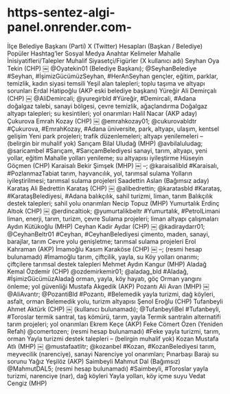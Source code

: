 # https-sentez-algi-panel.onrender.com-
İlçe	Belediye Başkanı (Parti)	X (Twitter) Hesapları (Başkan / Belediye)	Popüler Hashtag’ler	Sosyal Medya Anahtar Kelimeler	Mahalle İnisiyatifleri/Talepler	Muhalif Siyasetçi/Figürler (X kullanıcı adı)
Seyhan	Oya Tekin (CHP) ￼	@Oyatekin01 (Belediye Başkanı); @SeyhanBelediye	#Seyhan, #İşimizGücümüzSeyhan, #HerAnSeyhan	gençler, eğitim, parklar, temizlik, kadın siyasi temsili	Yeşil alan talepleri; toplu taşıma ve altyapı sorunları	Erdal Hatipoğlu (AKP eski belediye başkanı)
Yüreğir	Ali Demirçalı (CHP) ￼	@AliDemircali; @yuregirbld	#Yüreğir, #Demircali, #Adana	doğalgaz talebi, sanayi bölgesi, çevre temizlik, ağaçlandırma	Doğalgaz altyapı talepleri; su kesintileri; yol onarımları	Halil Nacar (AKP aday)
Çukurova	Emrah Kozay (CHP) ￼	@emrahkozay01; @cukurovabldtr	#Çukurova, #EmrahKozay, #Adana	üniversite, park, altyapı, ulaşım, kentsel gelişim	Yeni park projeleri; trafik düzenlemeleri; altyapı yenilemeleri	– (belirgin bir muhalif yok)
Sarıçam	Bilal Uludağ (MHP)	@avbilaluludag; @saricambel	#Sarıçam, #SarıçamBelediyesi	sanayi, tarım, altyapı, yeni yollar, eğitim	Mahalle yolları yenileme; su altyapısı iyileştirme	Hüseyin Göçmen (CHP)
Karaisalı	Bekir Şimşek (MHP) ￼	–; @karaisalibld	#Karaisalı, #PozlanmazTabiat	tarım, hayvancılık, yol, tarımsal sulama	Yolların iyileştirilmesi; tarımsal sulama projeleri	Saadettin Aslan (Bağımsız aday)
Karataş	Ali Bedrettin Karataş (CHP) ￼	@alibedrettin; @karatasbld	#Karataş, #KarataşBelediyesi, #Adana	balıkçılık, sahil turizmi, liman, tarım	Balıkçılık destek talepleri; sahil yolu onarımları	Necip Topuz (MHP)
Yumurtalık	Erdinç Altıok (CHP) ￼	@erdincaltiok; @yumurtalikbeltr	#Yumurtalık, #PetrolLimani	liman, enerji, tarım, turizm, çevre	Sulama projeleri; liman altyapı çalışmaları	Aydın Kütükoğlu (MHP)
Ceyhan	Kadir Aydar (CHP) ￼	@kadiraydarr01; @CeyhanBeltr01	#Ceyhan, #CeyhanBelediyesi	çimento, maden, sanayi, barajlar, tarım	Cevre yolu genişletme; tarımsal sulama projeleri	Erol Kahraman (AKP)
İmamoğlu	Kasım Karaköse (CHP) ￼	–; (resmi hesap bulunamadı)	#İmamoğlu	tarım, çiftçilik, yayla, su	Köy yolları onarımı; çiftçilere tarımsal destek talepleri	Mehmet Aydın Kangur (MHP)
Aladağ	Kemal Özdemir (CHP)	@ozdemirkemir01; @aladag_bld	#Aladağ, #İşimizGücümüzAladağ	orman, yayla, köy hayatı, göç	Orman yangını önleme; yol güvenliği	Mustafa Akgedik (AKP)
Pozantı	Ali Avan (MHP) ￼	@AliAvantr; @PozantiBld	#Pozantı, #Belemedik	yayla turizmi, dağ köyleri, asfalt, orman	Belemedik yolu, turizm altyapısı	Şenol Eroğlu (CHP)
Tufanbeyli	Ahmet Aktürk (CHP) ￼	(kullanıcı bulunamadı); @TufanbeyliBel	#Tufanbeyli, #Toroslar	termik santral, taş kömürü, tarım, yayla	Termik santralın alternatifi tarım projeleri; yol onarımları	Ekrem Keçe (AKP)
Feke	Cömert Özen (Yeniden Refah)	@comertozen; (resmi hesap bulunamadı)	#Feke	yayla turizmi, tarım, orman	Yayla turizmi destek talepleri	– (belirgin muhalif yok)
Kozan	Mustafa Atlı (MHP) ￼	@mustafaatlitr; @kozanbel	#Kozan, #KozanBelediyesi	tarım, meyvecilik (narenciye), sanayi	Narenciye yol onarımları; Pınarbaşı Barajı su sorunu	Yağız Yeşilöz (AKP)
Saimbeyli	Mahmut Dal (Bağımsız)	@MahmutDAL5; (resmi hesap bulunamadı)	#Saimbeyli, #Toroslar	yayla turizmi, narenciye (nar), dağ köyleri	Yayla yolları, köy içme suyu	Vedat Cengiz (MHP)

